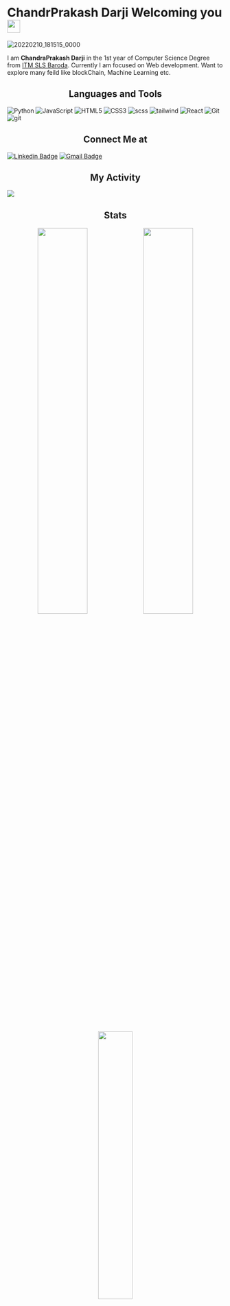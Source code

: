 # ChandrPrakash Darji Welcoming you  <img src="https://raw.githubusercontent.com/aemmadi/aemmadi/master/wave.gif" width="30px">

![20220210_181515_0000](https://user-images.githubusercontent.com/93640141/154883570-4886fb9e-8a31-4eae-bd99-5f4b70d9c44b.png)

I am **ChandraPrakash Darji** in the 1st year of Computer Science Degree from [ITM SLS Baroda](https://www.itmbu.ac.in/).  Currently I am focused on Web development. Want to explore many feild like blockChain, Machine Learning etc.

<h2 align="center">Languages and Tools</h2>

![Python](https://img.shields.io/badge/-Python-black?style=flat-square&logo=Python)
![JavaScript](https://img.shields.io/badge/-JavaScript-black?style=flat-square&logo=javascript)
![HTML5](https://img.shields.io/badge/-HTML5-E34F26?style=flat-square&logo=html5&logoColor=white)
![CSS3](https://img.shields.io/badge/-CSS3-1572B6?style=flat-square&logo=css3)
![scss](https://img.shields.io/badge/-scss-007ACC?style=flat-square&logo=scss)
![tailwind](https://img.shields.io/badge/-Tailwind-black?style=flat-square&logo=tailwind)
![React](https://img.shields.io/badge/-React-black?style=flat-square&logo=react)
![Git](https://img.shields.io/badge/-Git-black?style=flat-square&logo=git)
![git](https://img.shields.io/badge/GitHub%20Pages-%23327FC7.svg?logo=github&logoColor=white)


<h2 align="center">Connect Me at</h2>

[![Linkedin Badge](https://img.shields.io/badge/-Chandra%20Prakash-blue?style=flat-square&logo=Linkedin&logoColor=white&link=https://www.linkedin.com/in/chandra-prakash-6065b2224/)](https://www.linkedin.com/in/chandra-prakash-6065b2224/)
[![Gmail Badge](https://img.shields.io/badge/-prakashchandra37863786@gmail.com-c14438?style=flat-square&logo=Gmail&logoColor=white&link=mailto:mailto:prakashchandra3786@gmail.comm)](mailto:prakashchandra3786@gmail.comm)


<h2 align="center">My Activity</h2>
<img src="https://activity-graph.herokuapp.com/graph?username=Chandraprakash-darji&bg_color=0f2d3d&color=1cadfb&line=1cadfb&point=1cadfb&area=true&hide_border=true">



<h2 align="center">Stats</h2>
<p align="center">
  <img width="48%" src="https://github-readme-stats.vercel.app/api?username=Chandraprakash-darji&show_icons=true&theme=tokyonight" />
  <img width="48%" src="https://github-readme-streak-stats.herokuapp.com/?user=Chandraprakash-darji&theme=tokyonight" />
   <img width="40%" src="https://github-readme-stats.vercel.app/api/top-langs/?username=Chandraprakash-Darji&theme=tokyonight" />
</p>
